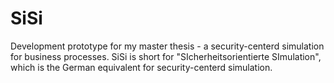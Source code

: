 SiSi
====

Development prototype for my master thesis - a security-centerd simulation for business processes.
SiSi is short for "SIcherheitsorientierte SImulation", which is the German equivalent for security-centerd simulation.
